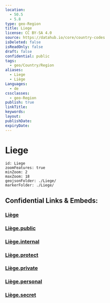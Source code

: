 ```yaml
---
location:
  - 50.5
  - 5.8
type: geo-Region
title: Liege
license: CC BY-SA 4.0
source: https://datahub.io/core/country-codes
isDeleted: false
isReadOnly: false
draft: false
confidential: public
tags:
  - geo/Country/Region
aliases:
  - Liege
  - Liège
Languages:
  - de
cssclasses:
  - geo-Region
publish: true
linkTitle: 
keywords: 
layout: 
publishDate: 
expiryDate:
---
```


# Liege

```leaflet
id: Liege
zoomFeatures: true 
minZoom: 2 
maxZoom: 18
geojsonFolder: ./Liege/
markerFolder: ./Liege/
```


## Confidential Links & Embeds: 

### [Liège](/_Standards/Earth/Continent/Europe/Europe~West/Belgium/Regions~Belgium/Wallonie/counties~Wallonie/Liège.md) 

### [Liège.public](/_public/Earth/Continent/Europe/Europe~West/Belgium/Regions~Belgium/Wallonie/counties~Wallonie/Liège.public.md) 

### [Liège.internal](/_internal/Earth/Continent/Europe/Europe~West/Belgium/Regions~Belgium/Wallonie/counties~Wallonie/Liège.internal.md) 

### [Liège.protect](/_protect/Earth/Continent/Europe/Europe~West/Belgium/Regions~Belgium/Wallonie/counties~Wallonie/Liège.protect.md) 

### [Liège.private](/_private/Earth/Continent/Europe/Europe~West/Belgium/Regions~Belgium/Wallonie/counties~Wallonie/Liège.private.md) 

### [Liège.personal](/_personal/Earth/Continent/Europe/Europe~West/Belgium/Regions~Belgium/Wallonie/counties~Wallonie/Liège.personal.md) 

### [Liège.secret](/_secret/Earth/Continent/Europe/Europe~West/Belgium/Regions~Belgium/Wallonie/counties~Wallonie/Liège.secret.md)

